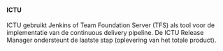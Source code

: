 #### ICTU
ICTU gebruikt Jenkins of Team Foundation Server (TFS) als tool voor de implementatie van de continuous delivery pipeline. De ICTU Release Manager ondersteunt de laatste stap (oplevering van het totale product).
